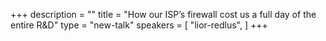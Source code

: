 +++
description = ""
title = "How our ISP’s firewall cost us a full day of the entire R&D"
type = "new-talk"
speakers = [
        "lior-redlus",
]
+++